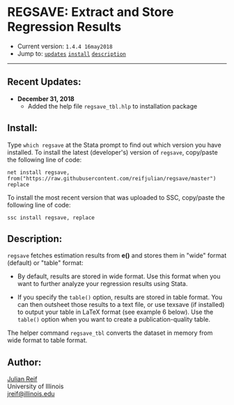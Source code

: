 # REGSAVE: Extract and Store Regression Results

- Current version: `1.4.4 16may2018`
- Jump to: [`updates`](#recent-updates) [`install`](#install) [`description`](#description)

-----------

## Recent Updates:

* **December 31, 2018**
  - Added the help file `regsave_tbl.hlp` to installation package

## Install:

Type `which regsave` at the Stata prompt to find out which version you have installed. To install the latest (developer's) version of `regsave`, copy/paste the following line of code:

```
net install regsave, from("https://raw.githubusercontent.com/reifjulian/regsave/master") replace
```

To install the most recent version that was uploaded to SSC, copy/paste the following line of code:
```
ssc install regsave, replace
```

## Description: 

`regsave` fetches estimation results from **e()** and stores them in "wide" format (default) or "table" format:

- By default, results are stored in wide format. Use this format when you want to further analyze your regression results using Stata.

- If you specify the `table()` option, results are stored in table format.  You can then outsheet those results to a text file, or use texsave (if installed) to output your table in LaTeX format (see example 6 below). Use the `table()` option when you want to create a publication-quality table.

The helper command `regsave_tbl` converts the dataset in memory from wide format to table format.

## Author:

[Julian Reif](http://www.julianreif.com)
<br>University of Illinois
<br>jreif@illinois.edu
